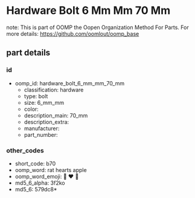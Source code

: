 # Hardware Bolt 6 Mm Mm 70 Mm  

note: This is part of OOMP the Oopen Organization Method For Parts. For more details: https://github.com/oomlout/oomp_base

##  part details





### id
* oomp_id: hardware_bolt_6_mm_mm_70_mm
  * classification: hardware
  * type: bolt
  * size: 6_mm_mm
  * color: 
  * description_main: 70_mm
  * description_extra: 
  * manufacturer: 
  * part_number: 

### other_codes
* short_code: b70
* oomp_word: rat hearts apple
* oomp_word_emoji: :rat: :hearts: :apple:
* md5_6_alpha: 3f2ko
* md5_6: 579dc8* 